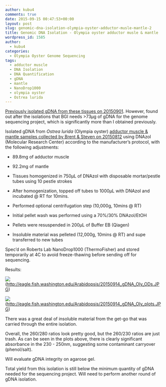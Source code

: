 ```yaml
---
author: kubu4
comments: true
date: 2015-09-15 00:47:53+00:00
layout: post
slug: genomic-dna-isolation-olympia-oyster-adductor-musle-mantle-2
title: Genomic DNA Isolation - Olympia oyster adductor musle & mantle
wordpress_id: 1585
author:
  - kubu4
categories:
  - Olympia Oyster Genome Sequencing
tags:
  - adductor muscle
  - DNA Isolation
  - DNA Quantification
  - gDNA
  - mantle
  - NanoDrop1000
  - olympia oyster
  - Ostrea lurida
---
```


[Previously isolated gDNA from these tissues on 20150901](https://robertslab.github.io/sams-notebook/2015/09/01/genomic-dna-isolation-olympia-oyster-adductor-musle-mantle.html). However, found out after the isolations that BGI needs &gt;73μg of gDNA for the genome sequencing project, which is significantly more than I obtained previously.

Isolated gDNA from _Ostrea lurida_ (Olympia oyster) [adductor muscle & mantle samples collected by Brent & Steven on 20150812](https://onsnetwork.org/halfshell/2015/08/12/another-day-another-species/) using DNAzol (Molecular Research Center) according to the manufacturer’s protocol, with the following adjustments:




    
  * 89.8mg of adductor muscle

    
  * 92.2mg of mantle

    
  * Tissues homogenized in 750μL of DNAzol with disposable mortar/pestle tubes using 10 pestle strokes

    
  * After homogenization, topped off tubes to 1000μL with DNAzol and incubated @ RT for 10mins.

    
  * Performed optional centrifugation step (10,000g, 10mins @ RT)

    
  * Initial pellet wash was performed using a 70%/30% DNAzol/EtOH

    
  * Pellets were resuspended in 200μL of Buffer EB (Qiagen)

    
  * Insoluble material was pelleted (12,000g, 10mins @ RT) and supe transferred to new tubes



Spec’d on Roberts Lab NanoDrop1000 (ThermoFisher) and stored temporarily at 4C to avoid freeze-thawing before sending off for sequencing.



Results:

![](https://eagle.fish.washington.edu/Arabidopsis/20150914_gDNA_Oly_ODs.JPG)(http://eagle.fish.washington.edu/Arabidopsis/20150914_gDNA_Oly_ODs.JPG)

![](https://eagle.fish.washington.edu/Arabidopsis/20150914_gDNA_Oly_plots.JPG)(http://eagle.fish.washington.edu/Arabidopsis/20150914_gDNA_Oly_plots.JPG)



There was a great deal of insoluble material from the get-go that was carried through the entire isolation.

Overall, the 260/280 ratios look pretty good, but the 260/230 ratios are just trash. As can be seen in the plots above, there is clearly significant absorbance in the 230 - 250nm, suggesting some contaminant carryover (phenol/salt).

Will evaluate gDNA integrity on agarose gel.

Total yield from this isolation is still below the minimum quantity of gDNA needed for the sequencing project. Will need to perform another round of gDNA isolation.
